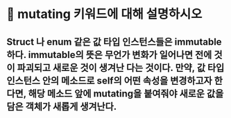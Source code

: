 # 🐥 mutating 키워드에 대해 설명하시오



## Struct 나 enum 같은 값 타입 인스턴스들은 immutable하다. immutable의 뜻은 무언가 변화가 일어나면 전에 것이 파괴되고 새로운 것이 생겨난 다는 것이다. 만약, 값 타입 인스턴스 안의 메소드로 self의 어떤 속성을 변경하고자 한다면, 해당 메소드 앞에 mutating을 붙여줘야 새로운 값을 담은 객체가 새롭게 생겨난다.